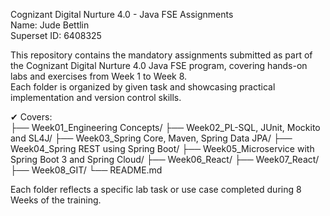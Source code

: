 Cognizant Digital Nurture 4.0 - Java FSE Assignments  
Name: Jude Bettlin  
Superset ID: 6408325  

This repository contains the mandatory assignments submitted as part of the Cognizant Digital Nurture 4.0 Java FSE program, covering hands-on labs and exercises from Week 1 to Week 8.  
Each folder is organized by given task and showcasing practical implementation and version control skills.

✔ Covers:  
├── Week01_Engineering Concepts/
├── Week02_PL-SQL, JUnit, Mockito and SL4J/
├── Week03_Spring Core, Maven, Spring Data JPA/
├── Week04_Spring REST using Spring Boot/
├── Week05_Microservice with Spring Boot 3 and Spring Cloud/
├── Week06_React/
├── Week07_React/
├── Week08_GIT/
└── README.md

Each folder reflects a specific lab task or use case completed during 8 Weeks of the training.
